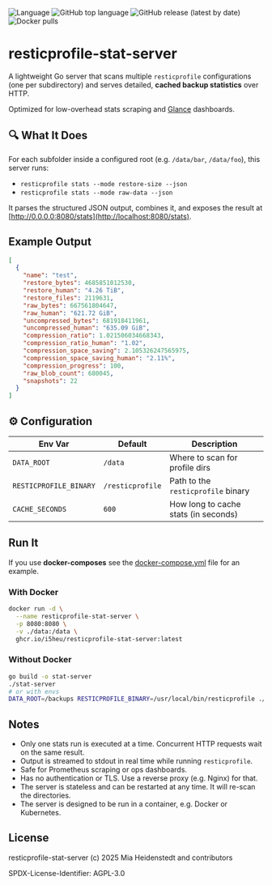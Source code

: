![Language](https://img.shields.io/github/languages/count/i5heu/resticprofile-stat-server)
![GitHub top language](https://img.shields.io/github/languages/top/i5heu/resticprofile-stat-server)
![GitHub release (latest by date)](https://img.shields.io/github/v/release/i5heu/resticprofile-stat-server)
![Docker pulls](https://img.shields.io/docker/pulls/i5heu/resticprofile-stat-server)


# resticprofile-stat-server

A lightweight Go server that scans multiple `resticprofile` configurations (one per subdirectory) and serves detailed, **cached backup statistics** over HTTP.

Optimized for low-overhead stats scraping and [Glance](https://github.com/glanceapp/glance) dashboards.

## 🔍 What It Does

For each subfolder inside a configured root (e.g. `/data/bar`, `/data/foo`), this server runs:

- `resticprofile stats --mode restore-size --json`
- `resticprofile stats --mode raw-data --json`

It parses the structured JSON output, combines it, and exposes the result at [http://0.0.0.0:8080/stats](http://localhost:8080/stats).

## Example Output

```json
[
  {
    "name": "test",
    "restore_bytes": 4685851012530,
    "restore_human": "4.26 TiB",
    "restore_files": 2119631,
    "raw_bytes": 667561804647,
    "raw_human": "621.72 GiB",
    "uncompressed_bytes": 681918411961,
    "uncompressed_human": "635.09 GiB",
    "compression_ratio": 1.021506034668343,
    "compression_ratio_human": "1.02",
    "compression_space_saving": 2.105326247565975,
    "compression_space_saving_human": "2.11%",
    "compression_progress": 100,
    "raw_blob_count": 680045,
    "snapshots": 22
  }
]
```


## ⚙️ Configuration

| Env Var                | Default          | Description                          |
| ---------------------- | ---------------- | ------------------------------------ |
| `DATA_ROOT`            | `/data`          | Where to scan for profile dirs       |
| `RESTICPROFILE_BINARY` | `/resticprofile` | Path to the `resticprofile` binary   |
| `CACHE_SECONDS`        | `600`            | How long to cache stats (in seconds) |


## Run It

If you use **docker-composes** see the [docker-compose.yml](docker-compose.yml) file for an example.

### With Docker

```bash
docker run -d \
  --name resticprofile-stat-server \
  -p 8080:8080 \
  -v ./data:/data \
  ghcr.io/i5heu/resticprofile-stat-server:latest
```

### Without Docker
```bash
go build -o stat-server
./stat-server
# or with envs
DATA_ROOT=/backups RESTICPROFILE_BINARY=/usr/local/bin/resticprofile ./stat-server
```

## Notes

* Only one stats run is executed at a time. Concurrent HTTP requests wait on the same result.
* Output is streamed to stdout in real time while running `resticprofile`.
* Safe for Prometheus scraping or ops dashboards.
* Has no authentication or TLS. Use a reverse proxy (e.g. Nginx) for that.
* The server is stateless and can be restarted at any time. It will re-scan the directories.
* The server is designed to be run in a container, e.g. Docker or Kubernetes.


## License

resticprofile-stat-server (c) 2025 Mia Heidenstedt and contributors

SPDX-License-Identifier: AGPL-3.0